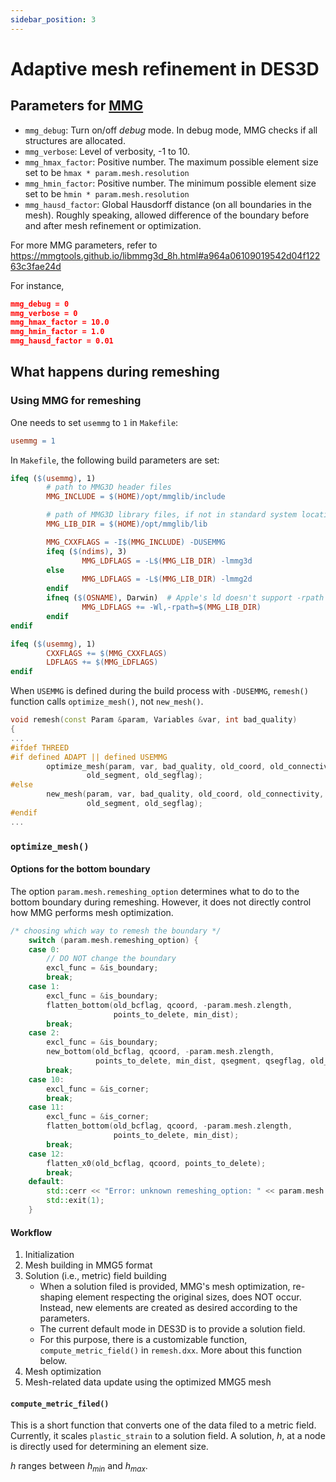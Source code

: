 ```yaml
---
sidebar_position: 3
---
```


# Adaptive mesh refinement in DES3D 

## Parameters for [MMG](https://mmgtools.org)

- `mmg_debug`: Turn on/off *debug* mode. In debug mode, MMG checks if all structures are allocated.
- `mmg_verbose`: Level of verbosity, -1 to 10.
- `mmg_hmax_factor`: Positive number. The maximum possible element size set to be `hmax * param.mesh.resolution`
- `mmg_hmin_factor`: Positive number. The minimum possible element size set to be `hmin * param.mesh.resolution`
- `mmg_hausd_factor`: Global Hausdorff distance (on all boundaries in the mesh). Roughly speaking, allowed difference of the boundary before and after mesh refinement or optimization.

For more MMG parameters, refer to https://mmgtools.github.io/libmmg3d_8h.html#a964a06109019542d04f12263c3fae24d


For instance,
```JSON
mmg_debug = 0
mmg_verbose = 0
mmg_hmax_factor = 10.0
mmg_hmin_factor = 1.0
mmg_hausd_factor = 0.01
```

## What happens during remeshing

### Using MMG for remeshing

One needs to set `usemmg` to `1` in `Makefile`:
```Makefile
usemmg = 1
```

In `Makefile`, the following build parameters are set:
```Makefile
ifeq ($(usemmg), 1)
        # path to MMG3D header files
        MMG_INCLUDE = $(HOME)/opt/mmglib/include

        # path of MMG3D library files, if not in standard system location
        MMG_LIB_DIR = $(HOME)/opt/mmglib/lib

        MMG_CXXFLAGS = -I$(MMG_INCLUDE) -DUSEMMG
        ifeq ($(ndims), 3)
                MMG_LDFLAGS = -L$(MMG_LIB_DIR) -lmmg3d
        else
                MMG_LDFLAGS = -L$(MMG_LIB_DIR) -lmmg2d
        endif
        ifneq ($(OSNAME), Darwin)  # Apple's ld doesn't support -rpath
                MMG_LDFLAGS += -Wl,-rpath=$(MMG_LIB_DIR)
        endif
endif
```

```Makefile
ifeq ($(usemmg), 1)
        CXXFLAGS += $(MMG_CXXFLAGS)
        LDFLAGS += $(MMG_LDFLAGS)
endif
```

When `USEMMG` is defined during the build process with `-DUSEMMG`, `remesh()` function calls `optimize_mesh()`, not `new_mesh()`.

```C++
void remesh(const Param &param, Variables &var, int bad_quality)
{
...
#ifdef THREED
#if defined ADAPT || defined USEMMG
        optimize_mesh(param, var, bad_quality, old_coord, old_connectivity,
                 old_segment, old_segflag);
#else
        new_mesh(param, var, bad_quality, old_coord, old_connectivity,
                 old_segment, old_segflag);
#endif
...
```

### `optimize_mesh()`

#### Options for the bottom boundary

The option `param.mesh.remeshing_option` determines what to do to the bottom boundary during remeshing. However, it does not directly control how MMG performs mesh optimization. 

```C++
/* choosing which way to remesh the boundary */
    switch (param.mesh.remeshing_option) {
    case 0:
        // DO NOT change the boundary
        excl_func = &is_boundary;
        break;
    case 1:
        excl_func = &is_boundary;
        flatten_bottom(old_bcflag, qcoord, -param.mesh.zlength,
                       points_to_delete, min_dist);
        break;
    case 2:
        excl_func = &is_boundary;
        new_bottom(old_bcflag, qcoord, -param.mesh.zlength,
                   points_to_delete, min_dist, qsegment, qsegflag, old_nseg);
        break;
    case 10:
        excl_func = &is_corner;
        break;
    case 11:
        excl_func = &is_corner;
        flatten_bottom(old_bcflag, qcoord, -param.mesh.zlength,
                       points_to_delete, min_dist);
        break;
    case 12:
        flatten_x0(old_bcflag, qcoord, points_to_delete);
        break;
    default:
        std::cerr << "Error: unknown remeshing_option: " << param.mesh.remeshing_option << '\n';
        std::exit(1);
    }
```

#### Workflow

1. Initialization
2. Mesh building in MMG5 format
3. Solution (i.e., metric) field building
	- When a solution filed is provided, MMG's mesh optimization, re-shaping element respecting the original sizes, does NOT occur. Instead, new elements are created as desired according to the parameters.
	- The current default mode in DES3D is to provide a solution field.
	- For this purpose, there is a customizable function, `compute_metric_field()` in `remesh.dxx`. More about this function below.
4. Mesh optimization
5. Mesh-related data update using the optimized MMG5 mesh

#### `compute_metric_filed()`

This is a short function that converts one of the data filed to a metric field. Currently, it scales `plastic_strain` to a solution field. A solution, $h$, at a node is directly used for determining an element size. 

$h$ ranges between $h_{min}$ and $h_{max}$.

<!-- - $h_{max} =$ `param.mesh.mmg_hmax_factor * param.mesh.resolution`
- $h =$ $h_{max}/(1 + 10\varepsilon_{pl})$
- $h_{min} = \max (h, $`param.mesh.mmg_hmin_factor * param.mesh.resolution`$)$.

For instance, with

- `param.mesh.resolution = 1e3` (i.e., 1 km)
- `param.mesh.mmg_hmax_factor = 2.0`
- `param.mesh.mmg_hmin_factor = 0.1`
- $\varepsilon_{pl}$ between 0 and 10,

we get

- $h = h_{max} = $ 2 km where $\varepsilon_{pl} = 0$.
- $h =$ 2 km / (1+10 $\varepsilon_{pl}$) where $\varepsilon_{pl} \le 1.9$.
- $h =$ 100 m where $\varepsilon_{pl} > 1.9$.

Here is the full code listing:


```C++
void compute_metric_field(const Variables &var, const Param &param, const conn_t &connectivity, const double resolution, double_vec &metric, double_vec &tmp_result_sg)
{
    /* dvoldt is the volumetric strain rate, weighted by the element volume,
     * lumped onto the nodes.
     */
    std::fill_n(metric.begin(), var.nnode, 0);

#ifdef GPP1X
    #pragma omp parallel for default(none) shared(var,param,connectivity,tmp_result_sg,resolution)
#else
    #pragma omp parallel for default(none) shared(var,param,connectivity,tmp_result_sg)
#endif
    for (int e=0;e<var.nelem;e++) {
        // const int *conn = connectivity[e];
        // double plstrain = resolution/(1.0+5.0*(*var.plstrain)[e]);
        // tmp_result_sg[e] = plstrain * (*var.volume)[e];
        // tmp_result_sg[e] = plstrain * (*var.volume)[e];
        // resolution/(1.0+(*var.plstrain)[e]);
		 double metric = param.mesh.mmg_hmax_factor*param.mesh.resolution / (1.0 + 10.0*(*var.plstrain)[e]);
        metric = std::max(metric, param.mesh.mmg_hmin_factor*param.mesh.resolution);
        tmp_result_sg[e] = metric * (*var.volume)[e];
    }

    #pragma omp parallel for default(none) shared(var,metric,tmp_result_sg)
    for (int n=0;n<var.nnode;n++) {
        for( auto e = (*var.support)[n].begin(); e < (*var.support)[n].end(); ++e)
            metric[n] += tmp_result_sg[*e];
        metric[n] /= (*var.volume_n)[n];
    }
}
```
-->